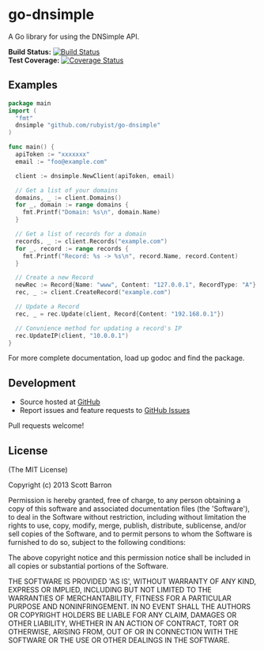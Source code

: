 # go-dnsimple

A Go library for using the DNSimple API.

**Build Status:** [![Build Status](https://travis-ci.org/rubyist/go-dnsimple.png?branch=master)](https://travis-ci.org/rubyist/go-dnsimple)  
**Test Coverage:** [![Coverage Status](https://coveralls.io/repos/rubyist/go-dnsimple/badge.png)](https://coveralls.io/r/rubyist/go-dnsimple)
## Examples

```go
package main
import (
  "fmt"
  dnsimple "github.com/rubyist/go-dnsimple"
)

func main() {
  apiToken := "xxxxxxx"
  email := "foo@example.com"

  client := dnsimple.NewClient(apiToken, email)

  // Get a list of your domains
  domains, _ := client.Domains()
  for _, domain := range domains {
    fmt.Printf("Domain: %s\n", domain.Name)
  }

  // Get a list of records for a domain
  records, _ := client.Records("example.com")
  for _, record := range records {
    fmt.Printf("Record: %s -> %s\n", record.Name, record.Content)
  }

  // Create a new Record
  newRec := Record{Name: "www", Content: "127.0.0.1", RecordType: "A"}
  rec, _ := client.CreateRecord("example.com")

  // Update a Record
  rec, _ = rec.Update(client, Record{Content: "192.168.0.1"})

  // Convnience method for updating a record's IP
  rec.UpdateIP(client, "10.0.0.1")
}
```

For more complete documentation, load up godoc and find the package.

## Development

- Source hosted at [GitHub](https://github.com/rubyist/go-dnsimple)
- Report issues and feature requests to [GitHub Issues](https://github.com/rubyist/go-dnsimple/issues)

Pull requests welcome!

## License

(The MIT License)

Copyright (c) 2013 Scott Barron

Permission is hereby granted, free of charge, to any person obtaining
a copy of this software and associated documentation files (the
'Software'), to deal in the Software without restriction, including
without limitation the rights to use, copy, modify, merge, publish,
distribute, sublicense, and/or sell copies of the Software, and to
permit persons to whom the Software is furnished to do so, subject to
the following conditions:

The above copyright notice and this permission notice shall be
included in all copies or substantial portions of the Software.

THE SOFTWARE IS PROVIDED 'AS IS', WITHOUT WARRANTY OF ANY KIND,
EXPRESS OR IMPLIED, INCLUDING BUT NOT LIMITED TO THE WARRANTIES OF
MERCHANTABILITY, FITNESS FOR A PARTICULAR PURPOSE AND NONINFRINGEMENT.
IN NO EVENT SHALL THE AUTHORS OR COPYRIGHT HOLDERS BE LIABLE FOR ANY
CLAIM, DAMAGES OR OTHER LIABILITY, WHETHER IN AN ACTION OF CONTRACT,
TORT OR OTHERWISE, ARISING FROM, OUT OF OR IN CONNECTION WITH THE
SOFTWARE OR THE USE OR OTHER DEALINGS IN THE SOFTWARE.
